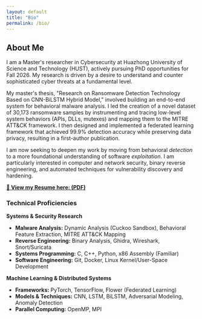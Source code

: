 ```yaml
---
layout: default
title: "Bio"
permalink: /bio/
---
```


## About Me

I am a Master's researcher in Cybersecurity at Huazhong University of Science and Technology (HUST), actively pursuing PhD opportunities for Fall 2026. My research is driven by a desire to understand and counter sophisticated cyber threats at a fundamental level.

My master's thesis, "Research on Ransomware Detection Technology Based on CNN-BiLSTM Hybrid Model," involved building an end-to-end system for behavioral malware analysis. I led the creation of a novel dataset of 30,173 ransomware samples by instrumenting and tracing low-level system behaviors (APIs, DLLs, mutexes) and mapping them to the MITRE ATT&CK framework. I then designed and implemented a federated learning framework that achieved 99.9% detection accuracy while preserving data privacy, resulting in a first-author publication.

I am now seeking to deepen my work by moving from behavioral *detection* to a more foundational understanding of software *exploitation*. I am particularly interested in computer and network security, binary reverse engineering, and automated techniques for vulnerability discovery and hardening.

**[📄 View my Resume here: (PDF)](/assets/Ali_Eric_Chinonso_CV.pdf)**

### Technical Proficiencies

**Systems & Security Research**
- **Malware Analysis:** Dynamic Analysis (Cuckoo Sandbox), Behavioral Feature Extraction, MITRE ATT&CK Mapping
- **Reverse Engineering:** Binary Analysis, Ghidra, Wireshark, Snort/Suricata
- **Systems Programming:** C, C++, Python, x86 Assembly (Familiar)
- **Software Engineering:** Git, Docker, Linux Kernel/User-Space Development

**Machine Learning & Distributed Systems**
- **Frameworks:** PyTorch, TensorFlow, Flower (Federated Learning)
- **Models & Techniques:** CNN, LSTM, BiLSTM, Adversarial Modeling, Anomaly Detection
- **Parallel Computing:** OpenMP, MPI
